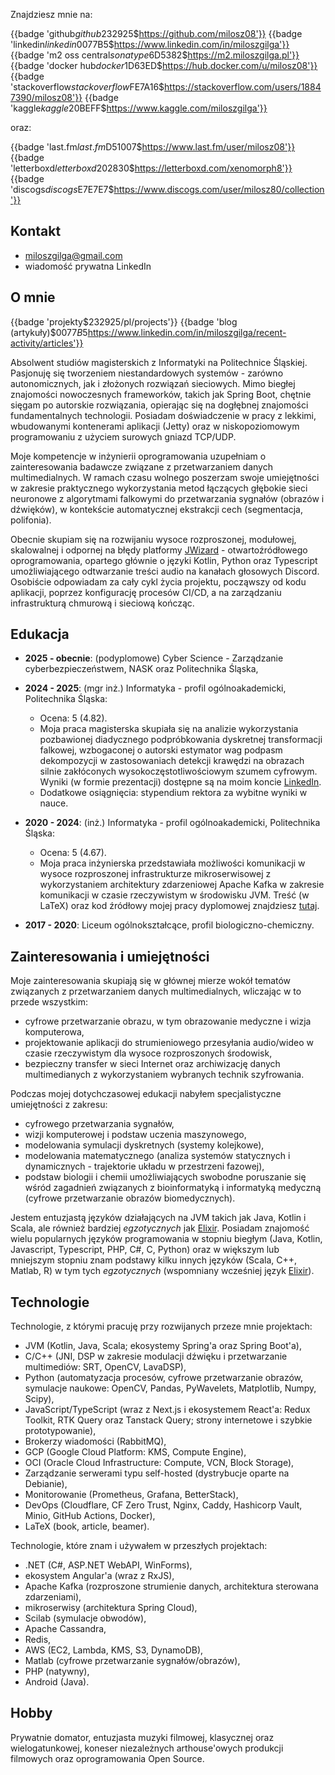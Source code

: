 Znajdziesz mnie na:

{{badge 'github$github$232925$https://github.com/milosz08'}}
{{badge 'linkedin$linkedin$0077B5$https://www.linkedin.com/in/miloszgilga'}}
{{badge 'm2 oss central$sonatype$6D5382$https://m2.miloszgilga.pl'}}
{{badge 'docker hub$docker$1D63ED$https://hub.docker.com/u/milosz08'}}
{{badge 'stackoverflow$stackoverflow$FE7A16$https://stackoverflow.com/users/18847390/milosz08'}}
{{badge 'kaggle$kaggle$20BEFF$https://www.kaggle.com/miloszgilga'}}

oraz:

{{badge 'last.fm$last.fm$D51007$https://www.last.fm/user/milosz08'}}
{{badge 'letterboxd$letterboxd$202830$https://letterboxd.com/xenomorph8'}}
{{badge 'discogs$discogs$E7E7E7$https://www.discogs.com/user/milosz80/collection'}}

## Kontakt

* [miloszgilga@gmail.com](mailto:miloszgilga@gmail.com)
* wiadomość prywatna LinkedIn

## O mnie

{{badge 'projekty$$232925$/pl/projects'}}
{{badge 'blog (artykuły)$$0077B5$https://www.linkedin.com/in/miloszgilga/recent-activity/articles'}}

Absolwent studiów magisterskich z Informatyki na Politechnice Śląskiej. Pasjonuję się tworzeniem niestandardowych
systemów - zarówno autonomicznych, jak i złożonych rozwiązań sieciowych. Mimo biegłej znajomości nowoczesnych
frameworków, takich jak Spring Boot, chętnie sięgam po autorskie rozwiązania, opierając się na dogłębnej znajomości
fundamentalnych technologii. Posiadam doświadczenie w pracy z lekkimi, wbudowanymi kontenerami aplikacji (Jetty) oraz w
niskopoziomowym programowaniu z użyciem surowych gniazd TCP/UDP.

Moje kompetencje w inżynierii oprogramowania uzupełniam o zainteresowania badawcze związane z przetwarzaniem danych
multimedialnych. W ramach czasu wolnego poszerzam swoje umiejętności w zakresie praktycznego wykorzystania metod
łączących głębokie sieci neuronowe z algorytmami falkowymi do przetwarzania sygnałów (obrazów i dźwięków), w kontekście
automatycznej ekstrakcji cech (segmentacja, polifonia).

Obecnie skupiam się na rozwijaniu wysoce rozproszonej, modułowej, skalowalnej i odpornej na błędy platformy
[JWizard](https://github.com/jwizard-bot) - otwartoźródłowego oprogramowania, opartego głównie o języki Kotlin, Python
oraz Typescript umożliwiającego odtwarzanie treści audio na kanałach głosowych Discord. Osobiście odpowiadam za cały
cykl życia projektu, począwszy od kodu aplikacji, poprzez konfigurację procesów CI/CD, a na zarządzaniu infrastrukturą
chmurową i sieciową kończąc.

## Edukacja

* **2025 - obecnie**: (podyplomowe) Cyber Science - Zarządzanie cyberbezpieczeństwem, NASK oraz Politechnika Śląska,

* **2024 - 2025**: (mgr inż.) Informatyka - profil ogólnoakademicki, Politechnika Śląska:
	* Ocena: 5 (4.82).
	* Moja praca magisterska skupiała się na analizie wykorzystania pozbawionej diadycznego podpróbkowania dyskretnej
	  transformacji falkowej, wzbogaconej o autorski estymator wag podpasm dekompozycji w zastosowaniach detekcji krawędzi
	  na obrazach silnie zakłóconych wysokoczęstotliwościowym szumem cyfrowym. Wyniki (w formie prezentacji) dostępne są
	  na moim koncie [LinkedIn](https://www.linkedin.com/in/miloszgilga).
	* Dodatkowe osiągnięcia: stypendium rektora za wybitne wyniki w nauce.

* **2020 - 2024**: (inż.) Informatyka - profil ogólnoakademicki, Politechnika Śląska:
	* Ocena: 5 (4.67).
	* Moja praca inżynierska przedstawiała możliwości komunikacji w wysoce rozproszonej infrastrukturze mikroserwisowej z
	  wykorzystaniem architektury zdarzeniowej Apache Kafka w zakresie komunikacji w czasie rzeczywistym w środowisku JVM.
	  Treść (w LaTeX) oraz kod źródłowy mojej pracy dyplomowej znajdziesz [tutaj](https://github.com/visphere).

* **2017 - 2020**: Liceum ogólnokształcące, profil biologiczno-chemiczny.

## Zainteresowania i umiejętności

Moje zainteresowania skupiają się w głównej mierze wokół tematów związanych z przetwarzaniem danych multimedialnych,
wliczając w to przede wszystkim:

* cyfrowe przetwarzanie obrazu, w tym obrazowanie medyczne i wizja komputerowa,
* projektowanie aplikacji do strumieniowego przesyłania audio/wideo w czasie rzeczywistym dla wysoce rozproszonych
  środowisk,
* bezpieczny transfer w sieci Internet oraz archiwizację danych multimedianych z wykorzystaniem wybranych technik
  szyfrowania.

Podczas mojej dotychczasowej edukacji nabyłem specjalistyczne umiejętności z zakresu:

* cyfrowego przetwarzania sygnałów,
* wizji komputerowej i podstaw uczenia maszynowego,
* modelowania symulacji dyskretnych (systemy kolejkowe),
* modelowania matematycznego (analiza systemów statycznych i dynamicznych - trajektorie układu w przestrzeni fazowej),
* podstaw biologii i chemii umożliwiających swobodne poruszanie się wśród zagadnień związanych z bioinformatyką i
  informatyką medyczną (cyfrowe przetwarzanie obrazów biomedycznych).

Jestem entuzjastą języków działających na JVM takich jak Java, Kotlin i Scala, ale również bardziej _egzotycznych_
jak [Elixir](https://elixir-lang.org). Posiadam znajomość wielu popularnych języków programowania w stopniu biegłym
(Java, Kotlin, Javascript, Typescript, PHP, C#, C, Python) oraz w większym lub mniejszym stopniu znam podstawy kilku
innych języków (Scala, C++, Matlab, R) w tym tych _egzotycznych_ (wspomniany wcześniej język
[Elixir](https://elixir-lang.org)).

## Technologie

Technologie, z którymi pracuję przy rozwijanych przeze mnie projektach:

* JVM (Kotlin, Java, Scala; ekosystemy Spring'a oraz Spring Boot'a),
* C/C++ (JNI, DSP w zakresie modulacji dźwięku i przetwarzanie multimediów: SRT, OpenCV, LavaDSP),
* Python (automatyzacja procesów, cyfrowe przetwarzanie obrazów, symulacje naukowe: OpenCV, Pandas, PyWavelets,
  Matplotlib, Numpy, Scipy),
* JavaScript/TypeScript (wraz z Next.js i ekosystemem React'a: Redux Toolkit, RTK Query oraz Tanstack Query; strony
  internetowe i szybkie prototypowanie),
* Brokerzy wiadomości (RabbitMQ),
* GCP (Google Cloud Platform: KMS, Compute Engine),
* OCI (Oracle Cloud Infrastructure: Compute, VCN, Block Storage),
* Zarządzanie serwerami typu self-hosted (dystrybucje oparte na Debianie),
* Monitorowanie (Prometheus, Grafana, BetterStack),
* DevOps (Cloudflare, CF Zero Trust, Nginx, Caddy, Hashicorp Vault, Minio, GitHub Actions, Docker),
* LaTeX (book, article, beamer).

Technologie, które znam i używałem w przeszłych projektach:

* .NET (C#, ASP.NET WebAPI, WinForms),
* ekosystem Angular'a (wraz z RxJS),
* Apache Kafka (rozproszone strumienie danych, architektura sterowana zdarzeniami),
* mikroserwisy (architektura Spring Cloud),
* Scilab (symulacje obwodów),
* Apache Cassandra,
* Redis,
* AWS (EC2, Lambda, KMS, S3, DynamoDB),
* Matlab (cyfrowe przetwarzanie sygnałów/obrazów),
* PHP (natywny),
* Android (Java).

## Hobby

Prywatnie domator, entuzjasta muzyki filmowej, klasycznej oraz wielogatunkowej, koneser niezależnych arthouse'owych
produkcji filmowych oraz oprogramowania Open Source.
